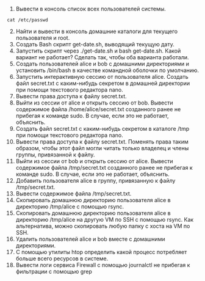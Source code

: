 1. Вывести в консоль список всех пользователей системы.
```
cat /etc/passwd
```
2. Найти и вывести в консоль домашние каталоги для текущего пользователя и root.
3. Создать Bash скрипт get-date.sh, выводящий текущую дату.
4. Запустить скрипт через ./get-date.sh и bash get-date.sh. Какой вариант не работает? Сделать так, чтобы оба варианта работали.
5. Создать пользователей alice и bob с домашними директориями и установить /bin/bash в качестве командной оболочки по умолчанию.
6. Запустить интерактивную сессию от пользователя alice. Создать файл secret.txt с каким-нибудь секретом в домашней директории при помощи текстового редактора nano.
7. Вывести права доступа к файлу secret.txt.
8. Выйти из сессии от alice и открыть сессию от bob. Вывести содержимое файла /home/alice/secret.txt созданного ранее не прибегая к команде sudo. В случае, если это не работает, объяснить.
9. Создать файл secret.txt с каким-нибудь секретом в каталоге /tmp при помощи текстового редактора nano.
10. Вывести права доступа к файлу secret.txt. Поменять права таким образом, чтобы этот файл могли читать только владелец и члены группы, привязанной к файлу.
11. Выйти из сессии от bob и открыть сессию от alice. Вывести содержимое файла /tmp/secret.txt созданного ранее не прибегая к команде sudo. В случае, если это не работает, объяснить.
12. Добавить пользователя alice в группу, привязанную к файлу /tmp/secret.txt.
13. Вывести содержимое файла /tmp/secret.txt.
14. Скопировать домашнюю директорию пользователя alice в директорию /tmp/alice с помощью rsync.
15. Скопировать домашнюю директорию пользователя alice в директорию /tmp/alice на другую VM по SSH с помощью rsync. Как альтернатива, можно скопировать любую папку с хоста на VM по SSH.
16. Удалить пользователей alice и bob вместе с домашними директориями.
17. С помощью утилиты htop определить какой процесс потребляет больше всего ресурсов в системе.
18. Вывести логи сервиса Firewall с помощью journalctl не прибегая к фильтрации с помощью grep
